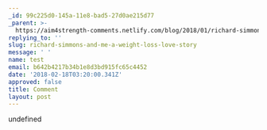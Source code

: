```yaml
---
_id: 99c225d0-145a-11e8-bad5-27d0ae215d77
_parent: >-
  https://aim4strength-comments.netlify.com/blog/2018/01/richard-simmons-and-me-a-weight-loss-love-story/
replying_to: ''
slug: richard-simmons-and-me-a-weight-loss-love-story
message: ' '
name: test
email: b642b4217b34b1e8d3bd915fc65c4452
date: '2018-02-18T03:20:00.341Z'
approved: false
title: Comment
layout: post
---
```

undefined
